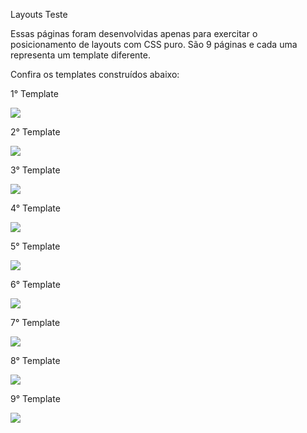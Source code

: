Layouts Teste

Essas páginas foram desenvolvidas apenas para exercitar o posicionamento de layouts com CSS puro.
São 9 páginas e cada uma representa um template diferente.

Confira os templates construídos abaixo:

1° Template

![](../html-css-layout-test/img/template-1.png)

2° Template

![](../html-css-layout-test/img/template-2.png)

3° Template

![](../html-css-layout-test/img/template-3.png)

4° Template

![](../html-css-layout-test/img/template-4.png)

5° Template

![](../html-css-layout-test/img/template-5.png)

6° Template

![](../html-css-layout-test/img/template-6.png)

7° Template

![](../html-css-layout-test/img/template-7.png)

8° Template

![](../html-css-layout-test/img/template-8.png)

9° Template

![](../html-css-layout-test/img/template-9.png)